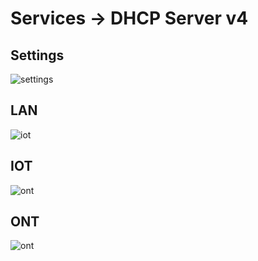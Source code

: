 # Services -> DHCP Server v4

## Settings
![settings](/assets/images/services_dhcp_settings.png)

## LAN
![iot](/assets/images/services_dhcp_if=lan.png)

## IOT
![ont](/assets/images/services_dhcp_if=opt1.png)

## ONT
![ont](/assets/images/services_dhcp_if=opt2.png)